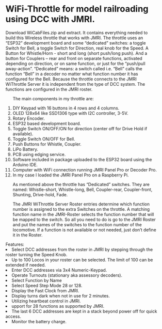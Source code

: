 # WiFi-Throttle for model railroading using DCC with JMRI.
Download WiCabFiles.zip and extract. It contains everything needed to build this Wireless throttle that works with JMRI.
The throttle uses an “ESP32” development board and some “dedicated” switches: a toggle Switch for Bell, a toggle Switch for Direction, real knob for the Speed. A Button for Whistle/Horn - short and long (short push/long push). And a button for Couplers – rear and front on separate functions, activated depending on direction, or on same function, or just for the “push/pull away-action”. “Dedicated” means: a switch called i.e. “Bell” calls the function “Bell” in a decoder no matter what function number it has configured for the Bell.
Because the throttle connects to the JMRI WiThrottle Server it is independent from the type of DCC system. 
The functions are configured in the JMRI roster.
<ol>
The main components in my throttle are:
</ol>
<ol>
  <li>DIY Keypad with 16 buttons in 4 rows and 4 columns.</li> 
  <li>OLED 128x64 like SSD1306 type with I2C controller, 3-5V.</li>
  <li>Rotary Encoder.</li>
  <li>ESP32 based development board.</li>
  <li>Toggle Switch ON/OFF/ON for direction (center off for Drive Hold if available).</li>
  <li>Toggle Switch ON/OFF for Bell.</.i>
  <li>Push Buttons for Whistle, Coupler.</li>
  <li>LiPo Battery.</li>
  <li>PCB using edging service.</li>
  <li>Software included in package uploaded to the ESP32 board using the Arduino IDE.</li>
  <li>Computer with WiFi connection running JMRI Panel Pro or Decoder Pro.</li>
  <li>In my case I loaded the JMRI Panel Pro on a Raspberry Pi.</li>
</ol>
<ol>
As mentioned above the throttle has “Dedicated” switches. They are named: Whistle-short, Whistle-long, Bell, Coupler-rear, Coupler-front, Shunting, Drive-hold, Fade.
</ol>
<ol>
The JMRI WiThrottle Server Roster entries determine which function number is assigned to the extra Switches on the throttle. 
A matching function name in the JMRI-Roster selects the function number that will be mapped to the switch.
So all you need to do is go to the JMRI Roster and put the names of the switches to the function number of the locomotive. If a function is not available or not needed, just don’t define it in the Roster.
</ol>
Features:
<li>Select DCC addresses from the roster in JMRI by stepping through the roster turning the Speed Knob.</li>
<li>Up to 100 Locos in your roster can be selected. The limit of 100 can be extended if needed.</li> 
<li>Enter DCC addresses via 3x4 Numeric-Keypad.</li>
<li>Operate Turnouts (stationary aka assessory decoders).</li>
<li>Select Function by Name</li>
<li>Select Speed Step Mode 28 or 128.</li>
<li>Display the Fast Clock from JMRI.</li>
<li>Display turns dark when not in use for 2 minutes.</li> 
<li>Utilizing heartbeat control in JMRI.</li> 
<li>upport for 28 functions as supported by JMRI.</li>
<li>The last 6 DCC addresses are kept in a stack beyond power off for quick access.</li> 
<li>Monitor the battery charge.</li>
